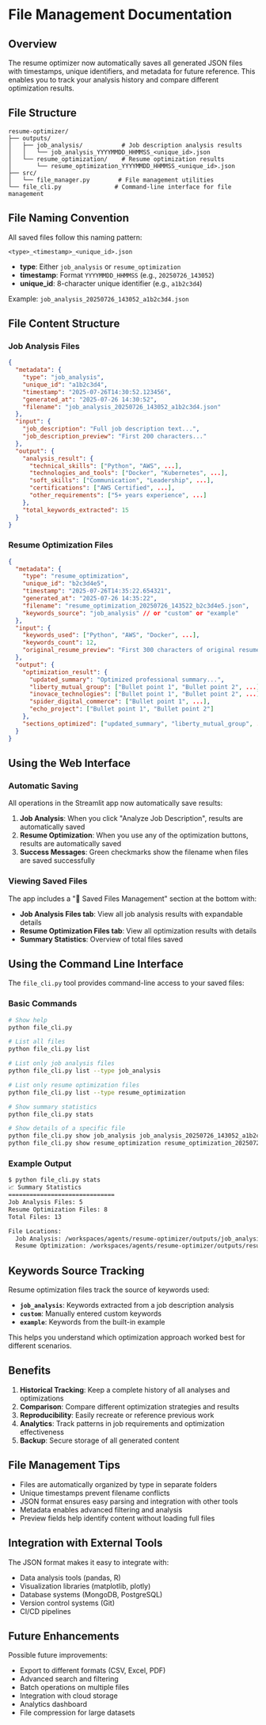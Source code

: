 # File Management Documentation

## Overview

The resume optimizer now automatically saves all generated JSON files with timestamps, unique identifiers, and metadata for future reference. This enables you to track your analysis history and compare different optimization results.

## File Structure

```
resume-optimizer/
├── outputs/
│   ├── job_analysis/           # Job description analysis results
│   │   └── job_analysis_YYYYMMDD_HHMMSS_<unique_id>.json
│   └── resume_optimization/    # Resume optimization results
│       └── resume_optimization_YYYYMMDD_HHMMSS_<unique_id>.json
├── src/
│   └── file_manager.py        # File management utilities
└── file_cli.py               # Command-line interface for file management
```

## File Naming Convention

All saved files follow this naming pattern:
```
<type>_<timestamp>_<unique_id>.json
```

- **type**: Either `job_analysis` or `resume_optimization`
- **timestamp**: Format `YYYYMMDD_HHMMSS` (e.g., `20250726_143052`)
- **unique_id**: 8-character unique identifier (e.g., `a1b2c3d4`)

Example: `job_analysis_20250726_143052_a1b2c3d4.json`

## File Content Structure

### Job Analysis Files

```json
{
  "metadata": {
    "type": "job_analysis",
    "unique_id": "a1b2c3d4",
    "timestamp": "2025-07-26T14:30:52.123456",
    "generated_at": "2025-07-26 14:30:52",
    "filename": "job_analysis_20250726_143052_a1b2c3d4.json"
  },
  "input": {
    "job_description": "Full job description text...",
    "job_description_preview": "First 200 characters..."
  },
  "output": {
    "analysis_result": {
      "technical_skills": ["Python", "AWS", ...],
      "technologies_and_tools": ["Docker", "Kubernetes", ...],
      "soft_skills": ["Communication", "Leadership", ...],
      "certifications": ["AWS Certified", ...],
      "other_requirements": ["5+ years experience", ...]
    },
    "total_keywords_extracted": 15
  }
}
```

### Resume Optimization Files

```json
{
  "metadata": {
    "type": "resume_optimization",
    "unique_id": "b2c3d4e5",
    "timestamp": "2025-07-26T14:35:22.654321",
    "generated_at": "2025-07-26 14:35:22",
    "filename": "resume_optimization_20250726_143522_b2c3d4e5.json",
    "keywords_source": "job_analysis" // or "custom" or "example"
  },
  "input": {
    "keywords_used": ["Python", "AWS", "Docker", ...],
    "keywords_count": 12,
    "original_resume_preview": "First 300 characters of original resume..."
  },
  "output": {
    "optimization_result": {
      "updated_summary": "Optimized professional summary...",
      "liberty_mutual_group": ["Bullet point 1", "Bullet point 2", ...],
      "inovace_technologies": ["Bullet point 1", "Bullet point 2", ...],
      "spider_digital_commerce": ["Bullet point 1", ...],
      "echo_project": ["Bullet point 1", "Bullet point 2"]
    },
    "sections_optimized": ["updated_summary", "liberty_mutual_group", ...]
  }
}
```

## Using the Web Interface

### Automatic Saving

All operations in the Streamlit app now automatically save results:

1. **Job Analysis**: When you click "Analyze Job Description", results are automatically saved
2. **Resume Optimization**: When you use any of the optimization buttons, results are automatically saved
3. **Success Messages**: Green checkmarks show the filename when files are saved successfully

### Viewing Saved Files

The app includes a "📁 Saved Files Management" section at the bottom with:

- **Job Analysis Files tab**: View all job analysis results with expandable details
- **Resume Optimization Files tab**: View all optimization results with details
- **Summary Statistics**: Overview of total files saved

## Using the Command Line Interface

The `file_cli.py` tool provides command-line access to your saved files:

### Basic Commands

```bash
# Show help
python file_cli.py

# List all files
python file_cli.py list

# List only job analysis files
python file_cli.py list --type job_analysis

# List only resume optimization files
python file_cli.py list --type resume_optimization

# Show summary statistics
python file_cli.py stats

# Show details of a specific file
python file_cli.py show job_analysis job_analysis_20250726_143052_a1b2c3d4.json
python file_cli.py show resume_optimization resume_optimization_20250726_143522_b2c3d4e5.json
```

### Example Output

```bash
$ python file_cli.py stats
📈 Summary Statistics
==============================
Job Analysis Files: 5
Resume Optimization Files: 8
Total Files: 13

File Locations:
  Job Analysis: /workspaces/agents/resume-optimizer/outputs/job_analysis/
  Resume Optimization: /workspaces/agents/resume-optimizer/outputs/resume_optimization/
```

## Keywords Source Tracking

Resume optimization files track the source of keywords used:

- **`job_analysis`**: Keywords extracted from a job description analysis
- **`custom`**: Manually entered custom keywords
- **`example`**: Keywords from the built-in example

This helps you understand which optimization approach worked best for different scenarios.

## Benefits

1. **Historical Tracking**: Keep a complete history of all analyses and optimizations
2. **Comparison**: Compare different optimization strategies and results
3. **Reproducibility**: Easily recreate or reference previous work
4. **Analytics**: Track patterns in job requirements and optimization effectiveness
5. **Backup**: Secure storage of all generated content

## File Management Tips

- Files are automatically organized by type in separate folders
- Unique timestamps prevent filename conflicts
- JSON format ensures easy parsing and integration with other tools
- Metadata enables advanced filtering and analysis
- Preview fields help identify content without loading full files

## Integration with External Tools

The JSON format makes it easy to integrate with:
- Data analysis tools (pandas, R)
- Visualization libraries (matplotlib, plotly)
- Database systems (MongoDB, PostgreSQL)
- Version control systems (Git)
- CI/CD pipelines

## Future Enhancements

Possible future improvements:
- Export to different formats (CSV, Excel, PDF)
- Advanced search and filtering
- Batch operations on multiple files
- Integration with cloud storage
- Analytics dashboard
- File compression for large datasets
